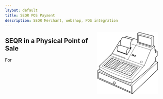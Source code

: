 ```yaml
---
layout: default
title: SEQR POS Payment
description: SEQR Merchant, webshop, POS integration
---
```


<img src="/assets/images/cash_register_bw.png" align="right" width="200px"/>

## SEQR in a Physical Point of Sale

For 